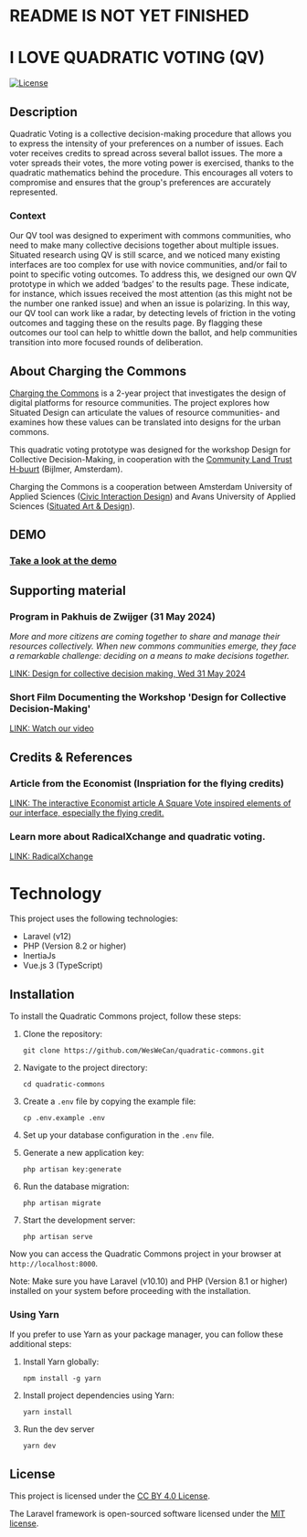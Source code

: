 # README IS NOT YET FINISHED

# I LOVE QUADRATIC VOTING (QV)

[![License](https://img.shields.io/badge/license-CC%20BY%204.0-blue.svg)](https://creativecommons.org/licenses/by/4.0/)

## Description
Quadratic Voting is a collective decision-making procedure that allows you to express the intensity of your preferences on a number of issues. Each voter receives credits to spread across several ballot issues. The more a voter spreads their votes, the more voting power is exercised, thanks to the quadratic mathematics behind the procedure. This encourages all voters to compromise and ensures that the group's preferences are accurately represented.

### Context
Our QV tool was designed to experiment with commons communities, who need to make many collective decisions together about multiple issues. Situated research using QV is still scarce, and we noticed many existing interfaces are too complex for use with novice communities, and/or fail to point to specific voting outcomes. To address this, we designed our own QV prototype in which we added ‘badges’ to the results page. These indicate, for instance, which issues received the most attention (as this might not be the number one ranked issue) and when an issue is polarizing. In this way, our QV tool can work like a radar, by detecting levels of friction in the voting outcomes and tagging these on the results page. By flagging these outcomes our tool can help to whittle down the ballot, and help communities transition into more focused rounds of deliberation.

## About Charging the Commons
[Charging the Commons](https://circulateproject.nl/) is a 2-year project that investigates the design of digital platforms for resource communities. The project explores how Situated Design can articulate the values of resource communities- and examines how these values can be translated into designs for the urban commons.

This quadratic voting prototype was designed for the workshop Design for Collective Decision-Making, in cooperation with the [Community Land Trust H-buurt](https://www.clthbuurt.nl/) (Bijlmer, Amsterdam).

Charging the Commons is a cooperation between Amsterdam University of Applied Sciences ([Civic Interaction Design](https://civicinteractiondesign.com/)) and Avans University of Applied Sciences ([Situated Art & Design](https://caradt.nl/research-group/situated-art-and-design/)).


## DEMO
### [Take a look at the demo](https://iloveqv.org)


## Supporting material

### Program in Pakhuis de Zwijger (31 May 2024)
*More and more citizens are coming together to share and manage their resources collectively. When new commons communities emerge, they face a remarkable challenge: deciding on a means to make decisions together.*

[LINK: Design for collective decision making, Wed 31 May 2024](https://dezwijger.nl/programma/designing-for-resource-sharing-communities)


### Short Film Documenting the Workshop 'Design for Collective Decision-Making'

[LINK: Watch our video](https://www.youtube.com/embed/n0CEpT7ZOEo)

## Credits & References


### Article from the Economist (Inspriation for the flying credits)

[LINK: The interactive Economist article A Square Vote inspired elements of our interface, especially the flying credit.](https://www.economist.com/interactive/2021/12/18/quadratic-voting)


### Learn more about RadicalXchange and quadratic voting.
[LINK: RadicalXchange](https://www.radicalxchange.org/)



# Technology
This project uses the following technologies:
- Laravel (v12)
- PHP (Version 8.2 or higher)
- InertiaJs
- Vue.js 3 (TypeScript)


## Installation


To install the Quadratic Commons project, follow these steps:


1. Clone the repository:
    ```
    git clone https://github.com/WesWeCan/quadratic-commons.git
    ```

2. Navigate to the project directory:
    ```
    cd quadratic-commons
    ```

3. Create a `.env` file by copying the example file:
    ```
    cp .env.example .env
    ```

4. Set up your database configuration in the `.env` file.

5. Generate a new application key:
    ```
    php artisan key:generate
    ```

6. Run the database migration:
    ```
    php artisan migrate
    ```

7. Start the development server:
    ```
    php artisan serve
    ```


Now you can access the Quadratic Commons project in your browser at `http://localhost:8000`.


Note: Make sure you have Laravel (v10.10) and PHP (Version 8.1 or higher) installed on your system before proceeding with the installation.

### Using Yarn

If you prefer to use Yarn as your package manager, you can follow these additional steps:

1. Install Yarn globally:
    ```
    npm install -g yarn
    ```
2. Install project dependencies using Yarn:
    ```
    yarn install
    ```
3. Run the dev server
    ```
    yarn dev
    ```

## License

This project is licensed under the [CC BY 4.0 License](https://creativecommons.org/licenses/by/4.0/).

The Laravel framework is open-sourced software licensed under the [MIT license](https://opensource.org/licenses/MIT).